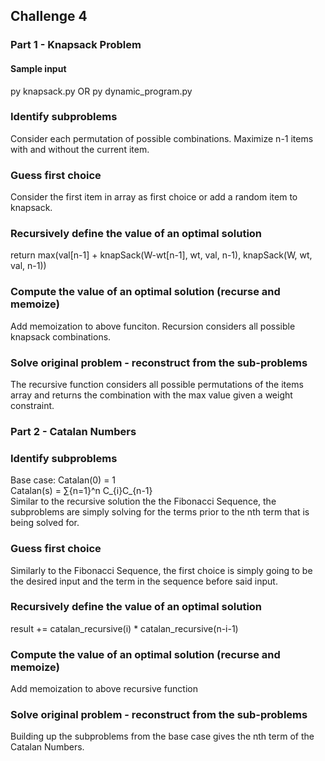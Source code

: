 ## Challenge 4
### Part 1 - Knapsack Problem
#### Sample input
py knapsack.py OR py dynamic_program.py
### Identify subproblems
Consider each permutation of possible combinations.  Maximize n-1 items with and without the current item.
### Guess first choice
Consider the first item in array as first choice or add a random item to knapsack.
### Recursively define the value of an optimal solution
return max(val[n-1] + knapSack(W-wt[n-1], wt, val, n-1),    knapSack(W, wt, val, n-1))
### Compute the value of an optimal solution (recurse and memoize)
Add memoization to above funciton. Recursion considers all possible knapsack combinations.
### Solve original problem - reconstruct from the sub-problems
The recursive function considers all possible permutations of the items array and returns the combination with the max value given a weight constraint.

### Part 2 - Catalan Numbers
### Identify subproblems
Base case: Catalan(0) = 1<br/>
Catalan(s) = ∑{n=1}^n C_{i}C_{n-1}<br/>
Similar to the recursive solution the the Fibonacci Sequence, the subproblems are simply solving for the terms prior to the nth term that is being solved for.


### Guess first choice
Similarly to the Fibonacci Sequence, the first choice is simply going to be the desired input and the term in the sequence before said input.

### Recursively define the value of an optimal solution
result += catalan_recursive(i) * catalan_recursive(n-i-1) 


### Compute the value of an optimal solution (recurse and memoize)
Add memoization to above recursive function
### Solve original problem - reconstruct from the sub-problems
Building up the subproblems from the base case gives the nth term of the Catalan Numbers.